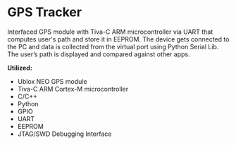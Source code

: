 # GPS Tracker 
Interfaced GPS module with Tiva-C ARM microcontroller via UART that computes user's path and store it in EEPROM.
The device gets connected to the PC and data is collected from the virtual port using Python Serial Lib.
The user’s path is displayed and compared against other apps.

**Utilized:**
- Ublox NEO GPS module
- Tiva-C ARM Cortex-M microcontroller
- C/C++
- Python
- GPIO
- UART
- EEPROM
- JTAG/SWD Debugging Interface


